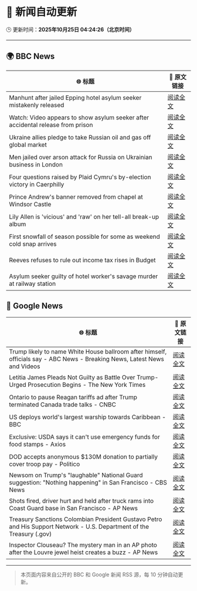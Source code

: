 # 🧠 新闻自动更新

🕒 更新时间：**2025年10月25日 04:24:26（北京时间）**

---

## 🌍 BBC News

| 🌐 标题 | 🔗 原文链接 |
|--------|-------------|
| Manhunt after jailed Epping hotel asylum seeker mistakenly released | [阅读全文](https://www.bbc.com/news/articles/cx2d5rl36vgo?at_medium=RSS&at_campaign=rss) |
| Watch: Video appears to show asylum seeker after accidental release from prison | [阅读全文](https://www.bbc.com/news/videos/c0mxrnyj879o?at_medium=RSS&at_campaign=rss) |
| Ukraine allies pledge to take Russian oil and gas off global market | [阅读全文](https://www.bbc.com/news/articles/c17p54edxljo?at_medium=RSS&at_campaign=rss) |
| Men jailed over arson attack for Russia on Ukrainian business in London | [阅读全文](https://www.bbc.com/news/articles/c04g5x1wq5vo?at_medium=RSS&at_campaign=rss) |
| Four questions raised by Plaid Cymru's by-election victory in Caerphilly | [阅读全文](https://www.bbc.com/news/articles/cd67j50z05po?at_medium=RSS&at_campaign=rss) |
| Prince Andrew's banner removed from chapel at Windsor Castle | [阅读全文](https://www.bbc.com/news/articles/c867j2wyxj0o?at_medium=RSS&at_campaign=rss) |
| Lily Allen is 'vicious' and 'raw' on her tell-all break-up album | [阅读全文](https://www.bbc.com/news/articles/c5ypgze4l2zo?at_medium=RSS&at_campaign=rss) |
| First snowfall of season possible for some as weekend cold snap arrives | [阅读全文](https://www.bbc.com/weather/articles/cn40jdp7v98o?at_medium=RSS&at_campaign=rss) |
| Reeves refuses to rule out income tax rises in Budget | [阅读全文](https://www.bbc.com/news/articles/cgr4g89g1x8o?at_medium=RSS&at_campaign=rss) |
| Asylum seeker guilty of hotel worker's savage murder at railway station | [阅读全文](https://www.bbc.com/news/articles/cvgkpyr1ep4o?at_medium=RSS&at_campaign=rss) |

## 📰 Google News

| 🌐 标题 | 🔗 原文链接 |
|--------|-------------|
| Trump likely to name White House ballroom after himself, officials say - ABC News - Breaking News, Latest News and Videos | [阅读全文](https://news.google.com/rss/articles/CBMimAFBVV95cUxPWWk3T2VGX05xN2RCSWlOajBuU1Rhb2ZnbThoS3ZVQXAtX0ZYS0Nwd3paNmlWdjRsMHlNMVo2S3RzSzcxRm9nTVRNMXZ4dnZvOUxfcGR3Z2FQa0lNYm1lUDd1elZNaXpGT0FtRklFWVZWV0ZkTjk2WlJKTm1HaEdMVFAzZ04wdUk4UkxqZ1h4QWo5c3FPcHdEetIBngFBVV95cUxPeW9nb3FjeF8tdTJrMWRjR01pRzR0dFI3cXF2YTV4VU11cDQzT0ppZjVoRXo4cmZ1YTIwSWtZVXBUNXJhdUM1RWVUbFlCZGp1SmVRTElUdV9OMnRyOHhFbmFmOUlSbF9xREVSalpRZjA1dU1hMUR5cDE4SXdEWS10VTRBMi1HcGJwY1BreTR0U2tna29LV01jbjN4YmtKQQ?oc=5) |
| Letitia James Pleads Not Guilty as Battle Over Trump-Urged Prosecution Begins - The New York Times | [阅读全文](https://news.google.com/rss/articles/CBMie0FVX3lxTE9pM3FCUHp1SEpiU1pTVEptX0ZuQnVjTFA1WDcyVHpXdXdNTTFzV1ZSZE4zTlhyZjVDbjZ6aW1TNzJlb1Jubm96Q0NaZE1XZFFndTBWaVpLeFdPMXcxLWpCVXBMTnlLM2FBUWxhREx5ejRRMmtORUZMLUxzdw?oc=5) |
| Ontario to pause Reagan tariffs ad after Trump terminated Canada trade talks - CNBC | [阅读全文](https://news.google.com/rss/articles/CBMihwFBVV95cUxOTWtUOGEybnRmU2FzY2hIY2V5MVAzbUkxZTZ1c0poMGdjOFpzdlpidFZnSWMxN1ZJRXQ4REpiZ3FrUUFPNFE1T3NNcGV5THlWZmljdHFGV2pweVFlQVI2Z3ZfWkhFRG9FUG9oeG9mWWE4NFR0T0Vta1l5TGNiZWtOVkxaZnNIUlHSAYwBQVVfeXFMTTFtX0JldWpjMUpyOUEzdnJjV0FWQlFZd08wenpISWJCNTl4XzFUMlZRV19haWE1WlExZU5YakFoNUtsUm5RREVSQWtRSHZIdGpKV2pSTzFROUxYOHdJZ1RlTGE1R0M4LUZSVHBTT19fZlRFZElNaWluMGlvSVlqZjlpMjBpZnNnLV9lWWI?oc=5) |
| US deploys world's largest warship towards Caribbean - BBC | [阅读全文](https://news.google.com/rss/articles/CBMiWkFVX3lxTE95QjlWVEVRemFUd1cwN3FMYl84RnVxNGlIUFNPbmZBamRCRmdCQm1jZllnQjNCZGFXM2ZlRU9KZDBtT1ZYRG1pV3V3dkNqS1NjcHhDeEVDeThxQdIBX0FVX3lxTE91VTREX25Rd0gwOEVGSkhUekdFZEhIZE94dDVKaXRaZEF6U0s3SG1Va19sRUEzOU5QVFJXWDZmNGU5OU1DczctMTJmVHFnM21Ud0hvVC1heDg0Zi1kOEJ3?oc=5) |
| Exclusive: USDA says it can't use emergency funds for food stamps - Axios | [阅读全文](https://news.google.com/rss/articles/CBMigAFBVV95cUxQV3RIYUxJaWxLY3NoM0NTQ2NCNjdDNGhPcldyZ21HQUlXTGFUZXNVaEFFOWt6T3lPeWl6aXN3VWNtSTVVUXJuUWtRa0I5SnlNS3JuanVaSU1qUDNGZllwd2lQRmdIbWIzemdGNnJZbjMzZjFIeTYzUDF6UkpXTWloSA?oc=5) |
| DOD accepts anonymous $130M donation to partially cover troop pay - Politico | [阅读全文](https://news.google.com/rss/articles/CBMivgFBVV95cUxNUWhIVTZiRmZsMVhvMGdWbDh0U2EyeTBHMjh0X3R5Q05nYnIwSzBaTmJiRjVkTFgyaFpCRXZrejNUMTZRVjhxbFZ3Z0hQdVR3YTA0U1hnTG9TY2NvdF9UR3ZjeWlyM0tvd1FiUFU5SmtsVk9oV0hoX2JQVWhZcDNucENlU0ZrdC05N1BZb2hSSnluRlBjVHE2VVhpd0JTMThVc2JSTmZ3cmE4dU1jMFR5Mkh5OHNmT3FQNFBPYzRn?oc=5) |
| Newsom on Trump's "laughable" National Guard suggestion: "Nothing happening" in San Francisco - CBS News | [阅读全文](https://news.google.com/rss/articles/CBMiuAFBVV95cUxNWFpMYndxWVhiSFdYejBBWEd0bjVTZWZ6MkhQQkJDLVNpa0JQcloxZGlvcVYtQS1ncllWOXFPYlU4MkpKOWZRb2wwUzQ5R0xNcmtmbUhONFZmSlNUME9lblRPZGRDTTlXNDBpR2RhbDJES0dXTHlqRWpTNnJ2OXVBMUI4b1Q4bUplUGZoNGFpN0FBWEF0Y0IxcjEwb3drYmRqMFVMNlNHZnVWSE5JS2wyd2w1dHdOSzIt0gG-AUFVX3lxTFBsVDcxVDNMdEFyeEZCXzZ0ZzVxRS1va25MdlgwanF5V1JWalRmczV4X0Y3S2RIaURpWFdPdnN1TC1qOHpiNzZtT3NnaU03Q2MwU2ZkV0J4NnJZMXhZa092M0l0SVA0bXU1M0VlT0ZKbzROQy1RVVJCZW9Hd21BQXUwa29JcmxlX011bWYxSXNuNVNnRmdUTk5GTDcwOF9IWWJmZjNtVFcxaXp0MHE0NGo1YzNyenJOMkFjdEUyc2c?oc=5) |
| Shots fired, driver hurt and held after truck rams into Coast Guard base in San Francisco - AP News | [阅读全文](https://news.google.com/rss/articles/CBMiswFBVV95cUxQX3NnV1FwLXkycTdKdUFrQlhzV3pHVWpSVC1sbzdSSHgwSFN4eFZxM20ySzF5RDJqT0I1VXRsNTBpNXNadUozdENtdEk0d0loMFExT24tVkJqNWp2ZzZ5ZVJ6elYtb3kyRVFJejN2ZlBIRC00amFqYU5ncWxaTlBxSmJRTkhYSl92eTQ0aTFlNk9xbUhIZEVpS1Ffb1hVbHQ3anFnb3Q0VlUxTjE5V1BFNzZfWQ?oc=5) |
| Treasury Sanctions Colombian President Gustavo Petro and His Support Network - U.S. Department of the Treasury (.gov) | [阅读全文](https://news.google.com/rss/articles/CBMiYkFVX3lxTE9RU0Y3UUo2U250Z051Q1RLUWlaVnJ6QWp4LVdLTGoya0R3Z29FWEZNUFdldm9HTXdUbl9KQ3Y0UklES2VoZEpiT0dxVFBveDFKanUtZ0xTZFU5SlVtdTEzVi13?oc=5) |
| Inspector Clouseau? The mystery man in an AP photo after the Louvre jewel heist creates a buzz - AP News | [阅读全文](https://news.google.com/rss/articles/CBMipgFBVV95cUxNY3dsbERqYVJRQndVS3hRRnZvR0tscUF6UDJ5UV92ZUwzV1FKRFc3Y2lRT0tfeENVakdhU2pyQlhOTTMwUnpCN2VqYUR3LXlkN3dielJMa1BtblZoaVJteTFtSzFkNzFHdjd2ZnhOT3FBb3JIOUt2d0ptVW1jc1lTNnk0YUhfWjRHZG5PRmk4dWpRYmM0LTBDR0thSzRfTDBXd3FIZGR3?oc=5) |

---
> 本页面内容来自公开的 BBC 和 Google 新闻 RSS 源，每 10 分钟自动更新。